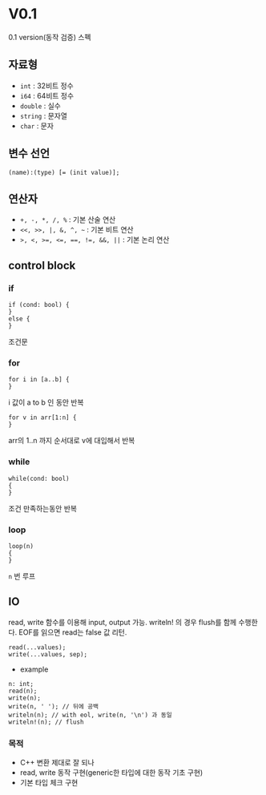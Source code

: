 # V0.1

0.1 version(동작 검증) 스펙

## 자료형

- `int` : 32비트 정수
- `i64` : 64비트 정수
- `double` : 실수
- `string` : 문자열
- `char` : 문자

## 변수 선언

```text
(name):(type) [= (init value)];
```

## 연산자

- `+, -, *, /, %` : 기본 산술 연산
- `<<, >>, |, &, ^, ~` : 기본 비트 연산
- `>, <, >=, <=, ==, !=, &&, ||` : 기본 논리 연산

## control block

### if

```text
if (cond: bool) {
}
else {
}
```

조건문

### for

```text
for i in [a..b] {
}
```

i 값이 a to b 인 동안 반복

```text
for v in arr[1:n] {
}
```

arr의 1..n 까지 순서대로 v에 대입해서 반복

### while

```text
while(cond: bool)
{
}
```

조건 만족하는동안 반복

### loop

```text
loop(n)
{
}
```

`n` 번 루프

## IO

read, write 함수를 이용해 input, output 가능. writeln! 의 경우 flush를 함께 수행한다. EOF를 읽으면 read는 false 값 리턴.

```text
read(...values);
write(...values, sep);
```

- example

```text
n: int;
read(n);
write(n);
write(n, ' '); // 뒤에 공백
writeln(n); // with eol, write(n, '\n') 과 동일
writeln!(n); // flush
```

### 목적

- C++ 변환 제대로 잘 되나
- read, write 동작 구현(generic한 타입에 대한 동작 기초 구현)
- 기본 타입 체크 구현
